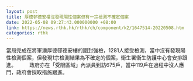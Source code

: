 ```yaml
---
layout: post
title: 厚德邨德安樓沒發現陽性個案但有一宗檢測不確定個案
date: 2022-05-08 09:27:43.000000000 +08:00
link: https://news.rthk.hk/rthk/ch/component/k2/1647514-20220508.htm
categories: rthk
---
```


當局完成在將軍澳厚德邨德安樓的圍封強檢，1281人接受檢測，當中沒有發現陽性檢測個案，但發現1宗檢測結果為不確定的個案，衞生署衞生防護中心會安排跟進。
　　 
政府亦在「受限區域」內派員到訪675戶，當中119戶在過程中沒人應門，政府會採取措施跟進。
